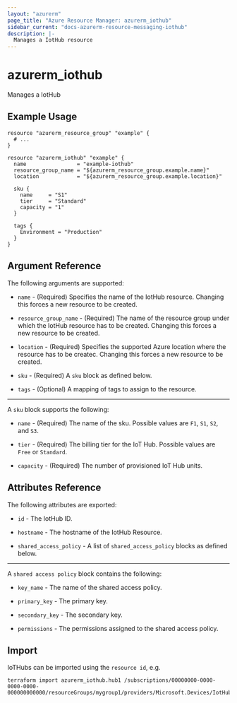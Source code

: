 ```yaml
---
layout: "azurerm"
page_title: "Azure Resource Manager: azurerm_iothub"
sidebar_current: "docs-azurerm-resource-messaging-iothub"
description: |-
  Manages a IotHub resource
---
```


# azurerm_iothub

Manages a IotHub

## Example Usage

```hcl
resource "azurerm_resource_group" "example" {
  # ...
}

resource "azurerm_iothub" "example" {
  name                = "example-iothub"
  resource_group_name = "${azurerm_resource_group.example.name}"
  location            = "${azurerm_resource_group.example.location}"

  sku {
    name     = "S1"
    tier     = "Standard"
    capacity = "1"
  }

  tags {
    Environment = "Production"
  }
}
```

## Argument Reference

The following arguments are supported:

* `name` - (Required) Specifies the name of the IotHub resource. Changing this forces a new resource to be created.

* `resource_group_name` - (Required) The name of the resource group under which the IotHub resource has to be created. Changing this forces a new resource to be created.

* `location` - (Required) Specifies the supported Azure location where the resource has to be createc. Changing this forces a new resource to be created.

* `sku` - (Required) A `sku` block as defined below.

* `tags` - (Optional) A mapping of tags to assign to the resource.

---

A `sku` block supports the following:

* `name` - (Required) The name of the sku. Possible values are `F1`, `S1`, `S2`, and `S3`.

* `tier` - (Required) The billing tier for the IoT Hub. Possible values are `Free` or `Standard`.

* `capacity` - (Required) The number of provisioned IoT Hub units.

## Attributes Reference

The following attributes are exported:

* `id` - The IotHub ID.

* `hostname` - The hostname of the IotHub Resource.

* `shared_access_policy` - A list of `shared_access_policy` blocks as defined below.

---

A `shared access policy` block contains the following:

* `key_name` - The name of the shared access policy.

* `primary_key` - The primary key.

* `secondary_key` - The secondary key.

* `permissions` - The permissions assigned to the shared access policy.

## Import

IoTHubs can be imported using the `resource id`, e.g.

```shell
terraform import azurerm_iothub.hub1 /subscriptions/00000000-0000-0000-0000-000000000000/resourceGroups/mygroup1/providers/Microsoft.Devices/IotHubs/hub1
```
